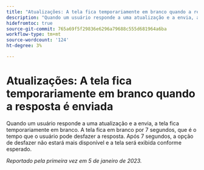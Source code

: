 ```yaml
---
title: "Atualizações: A tela fica temporariamente em branco quando a resposta é enviada"
description: "Quando um usuário responde a uma atualização e a envia, a tela fica temporariamente em branco. A tela fica em branco por 7 segundos, que é o tempo que o usuário pode desfazer a resposta. Após 7 segundos, a opção de desfazer não estará mais disponível e a tela será exibida conforme esperado."
hidefromtoc: true
source-git-commit: 765a69f5f29836e6296a79688c555d681964a6ba
workflow-type: tm+mt
source-wordcount: '124'
ht-degree: 3%

---
```



# Atualizações: A tela fica temporariamente em branco quando a resposta é enviada

Quando um usuário responde a uma atualização e a envia, a tela fica temporariamente em branco. A tela fica em branco por 7 segundos, que é o tempo que o usuário pode desfazer a resposta. Após 7 segundos, a opção de desfazer não estará mais disponível e a tela será exibida conforme esperado.

_Reportado pela primeira vez em 5 de janeiro de 2023._


